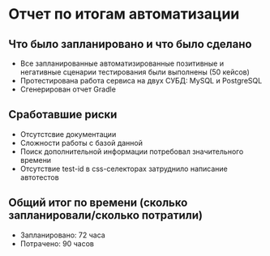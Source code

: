 # Отчет по итогам автоматизации
## Что было запланировано и что было сделано
- Все запланированные автоматизированные позитивные и негативные сценарии тестирования были выполнены (50 кейсов)
- Протестирована работа сервиса на двух СУБД: MySQL и PostgreSQL
- Сгенерирован отчет Gradle 
## Сработавшие риски
- Отсутстсвие документации
- Сложности работы с базой данной
- Поиск дополнительной информации потребовал значительного времени
- Отсутствие test-id в css-селекторах затруднило написание автотестов
## Общий итог по времени (сколько запланировали/сколько потратили)
- Запланировано: 72 часа
- Потрачено: 90 часов
